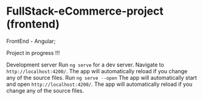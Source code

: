 # FullStack-eCommerce-project (frontend)
FrontEnd - Angular; 

Project in progress !!!

Development server
Run `ng serve` for a dev server. Navigate to `http://localhost:4200/`. The app will automatically reload if you change any of the source files.
Run `ng serve --open` The app will automatically start and open `http://localhost:4200/`. The app will automatically reload if you change any of the source files.
